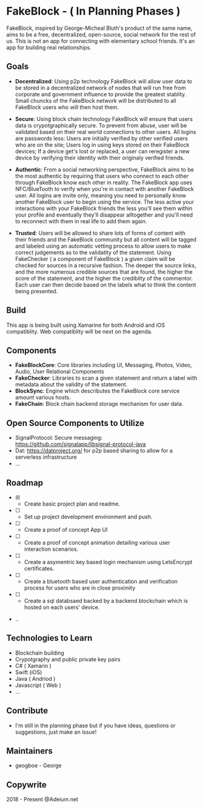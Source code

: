 # FakeBlock - ( In Planning Phases )

FakeBlock, inspired by George-Micheal Bluth's product of the same name, aims to be a free, decentralized, open-source, social network for the rest of us. This is not an app for connecting with elementary school friends. It's an app for building real relationships. 

## Goals

- **Decentralized**: Using p2p technology FakeBlock will allow user data to be stored in a decentralized network of nodes that will run free from corporate and government influence to provide the greatest stablity. Small chuncks of the FakeBlock network will be distributed to all FakeBlock users who will then host them. 

- **Secure**: Using block chain technology FakeBlock will ensure that users data is crypotgraphically secure. To prevent from abuse, user will be validated based on their real world connections to other users. All logins are passwords less: Users are initially verified by other verified users who are on the site; Users log in using keys stored on their FakeBlock devices; If a device get's lost or replaced, a user can reregister a new device by verifying their identity with their originaly verified friends. 

- **Authentic**: From a social networking perspective, FakeBlock aims to be the most authentic by requiring that users who connect to each other through FakeBlock know each other in reality. The FakeBlock app uses NFC/BlueTooth to verify when you're in contact with another FakeBlock user. All logins are invite only, meaning you need to personally know another FakeBlock user to begin using the service. The less active your interactions with your FakeBlock friends the less you'll see them within your profile and eventually they'll disappear alltogether and you'll need to reconnect with them in real life to add them again. 

- **Trusted**: Users will be allowed to share lots of forms of content with their friends and the FakeBlock community but all content will be tagged and labeled using an automatic vetting process to allow users to make correct judgements as to the validatity of the statement. Using FakeChecker ( a component of FakeBlock ) a given claim will be checked for sources in a recursive fashion. The deeper the source links, and the more numerous credible sources that are found, the higher the score of the statement, and the higher the credibilty of the commentor. Each user can then decide based on the labels what to think the content being presented. 

## Build

This app is being built using Xamarine for both Android and iOS compatiblity. Web compatiblity will be next on the agenda. 

## Components

- **FakeBlockCore**: Core libraries including UI, Messaging, Photos, Video, Audio, User Relational Components
- **FakeChecker**: Libraries to scan a given statement and return a label with metadata about the validity of the statement. 
- **BlockSync**: Engine which descributes the FakeBlock core service amount various hosts. 
- **FakeChain**: Block chain backend storage mechanism for user data. 

## Open Source Components to Utilize

- SignalProtocol: Secure messaging: https://github.com/signalapp/libsignal-protocol-java
- Dat: https://datproject.org/ for p2p based sharing to allow for a serverless infrastructure
- ...

## Roadmap

- [x] - Create basic project plan and readme. 
- [ ] - Set up project development environment and push.
- [ ] - Create a proof of concept App UI
- [ ] - Create a proof of concept animation detailing various user interaction scenarios. 
- [ ] - Create a asymentric key based login mechanism using LetsEncrypt certificates. 
- [ ] - Create a bluetooth based user authentication and verification process for users who are in close proximity
- [ ] - Create a sql databsaed backed by a backend blockchain which is hosted on each users' device. 
- ..

## Technologies to Learn

- Blockchain building
- Crypotgraphy and public private key pairs
- C# ( Xamarin )
- Swift (iOS)
- Java ( Andriod )
- Javascript ( Web )
- ...

## Contribute

- I'm still in the planning phase but if you have ideas, questions or suggestions, just make an issue!

## Maintainers

- geogboe - George

## Copywrite

2018 - Present @Adeium.net
